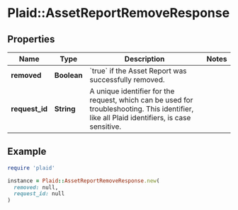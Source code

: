 # Plaid::AssetReportRemoveResponse

## Properties

| Name | Type | Description | Notes |
| ---- | ---- | ----------- | ----- |
| **removed** | **Boolean** | &#x60;true&#x60; if the Asset Report was successfully removed. |  |
| **request_id** | **String** | A unique identifier for the request, which can be used for troubleshooting. This identifier, like all Plaid identifiers, is case sensitive. |  |

## Example

```ruby
require 'plaid'

instance = Plaid::AssetReportRemoveResponse.new(
  removed: null,
  request_id: null
)
```

